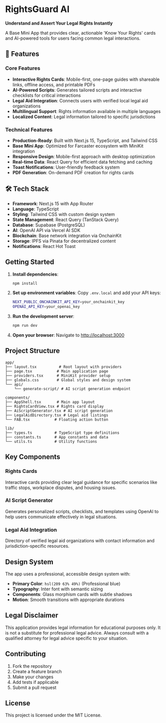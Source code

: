 # RightsGuard AI

**Understand and Assert Your Legal Rights Instantly**

A Base Mini App that provides clear, actionable 'Know Your Rights' cards and AI-powered tools for users facing common legal interactions.

## 🚀 Features

### Core Features
- **Interactive Rights Cards**: Mobile-first, one-page guides with shareable links, offline access, and printable PDFs
- **AI-Powered Scripts**: Generates tailored scripts and interactive checklists for critical interactions
- **Legal Aid Integration**: Connects users with verified local legal aid organizations
- **Multilingual Support**: Rights information available in multiple languages
- **Localized Content**: Legal information tailored to specific jurisdictions

### Technical Features
- **Production-Ready**: Built with Next.js 15, TypeScript, and Tailwind CSS
- **Base Mini App**: Optimized for Farcaster ecosystem with MiniKit integration
- **Responsive Design**: Mobile-first approach with desktop optimization
- **Real-time Data**: React Query for efficient data fetching and caching
- **Toast Notifications**: User-friendly feedback system
- **PDF Generation**: On-demand PDF creation for rights cards

## 🛠 Tech Stack

- **Framework**: Next.js 15 with App Router
- **Language**: TypeScript
- **Styling**: Tailwind CSS with custom design system
- **State Management**: React Query (TanStack Query)
- **Database**: Supabase (PostgreSQL)
- **AI**: OpenAI API via Vercel AI SDK
- **Blockchain**: Base network integration via OnchainKit
- **Storage**: IPFS via Pinata for decentralized content
- **Notifications**: React Hot Toast

## Getting Started

1. **Install dependencies**:
   ```bash
   npm install
   ```

2. **Set up environment variables**:
   Copy `.env.local` and add your API keys:
   ```bash
   NEXT_PUBLIC_ONCHAINKIT_API_KEY=your_onchainkit_key
   OPENAI_API_KEY=your_openai_key
   ```

3. **Run the development server**:
   ```bash
   npm run dev
   ```

4. **Open your browser**:
   Navigate to [http://localhost:3000](http://localhost:3000)

## Project Structure

```
app/
├── layout.tsx          # Root layout with providers
├── page.tsx           # Main application page
├── providers.tsx      # MiniKit provider setup
├── globals.css        # Global styles and design system
└── api/
    └── generate-script/ # AI script generation endpoint

components/
├── AppShell.tsx       # Main app layout
├── RightsCardView.tsx # Rights card display
├── AiScriptGenerator.tsx # AI script generation
├── LegalAidDirectory.tsx # Legal aid listings
└── FAB.tsx           # Floating action button

lib/
├── types.ts          # TypeScript type definitions
├── constants.ts      # App constants and data
└── utils.ts          # Utility functions
```

## Key Components

### Rights Cards
Interactive cards providing clear legal guidance for specific scenarios like traffic stops, workplace disputes, and housing issues.

### AI Script Generator
Generates personalized scripts, checklists, and templates using OpenAI to help users communicate effectively in legal situations.

### Legal Aid Integration
Directory of verified legal aid organizations with contact information and jurisdiction-specific resources.

## Design System

The app uses a professional, accessible design system with:
- **Primary Color**: `hsl(209 63% 49%)` (Professional blue)
- **Typography**: Inter font with semantic sizing
- **Components**: Glass morphism cards with subtle shadows
- **Motion**: Smooth transitions with appropriate durations

## Legal Disclaimer

This application provides legal information for educational purposes only. It is not a substitute for professional legal advice. Always consult with a qualified attorney for legal advice specific to your situation.

## Contributing

1. Fork the repository
2. Create a feature branch
3. Make your changes
4. Add tests if applicable
5. Submit a pull request

## License

This project is licensed under the MIT License.
